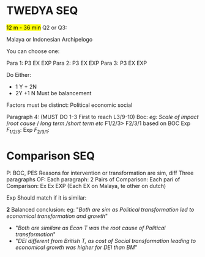 # TWEDYA SEQ
<mark class="hltr-yellow">
12 m - 36 min</mark>
Q2 or Q3:

Malaya  or Indonesian Archipelogo

You can choose one:

Para 1: P3 EX EXP
Para 2: P3 EX EXP
Para 3: P3 EX EXP

Do Either:
- 1 Y + 2N
- 2Y +1 N
Must be balancement

Factors  must be distinct:
Political
economic
social

Paragraph 4:
(MUST DO 1-3 First to reach L3/9-10)
Boc: _eg: Scale of impact_ \/_root cause_ \/ _long term /short term etc_
F1/2/3> F2/3/1 based on BOC
Exp $F_{1/2/3}$:
Exp $F_{2/3/1}$:

# Comparison SEQ

P: BOC, PES Reasons for intervention or transformation are sim, diff
Three paragraphs OF:
Each paragraph:
	2 Pairs of Comparison:
		Each pari of Comparison:
			Ex Ex EXP (Each EX on Malaya, te other on dutch)

Exp Should match if it is similar:


**2** Balanced conclusion:
eg: "_Both  are sim as Political transformation led to economical transformation and growth_"
- "_Both are similare as Econ T was the root cause of Political transformation_"
- "_DEI different from British T, as cost of Social transformation leading to economical growth was higher for DEI than BM_"